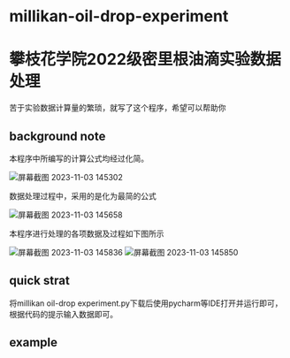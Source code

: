 # millikan-oil-drop-experiment
# 攀枝花学院2022级密里根油滴实验数据处理
苦于实验数据计算量的繁琐，就写了这个程序，希望可以帮助你
## background note
本程序中所编写的计算公式均经过化简。

![屏幕截图 2023-11-03 145302](https://github.com/0xav10086/millikan-oil-drop-experiment/assets/129354384/67f620a2-dfe6-4b73-9bfc-7c3ce82ea168)

数据处理过程中，采用的是化为最简的公式

![屏幕截图 2023-11-03 145658](https://github.com/0xav10086/millikan-oil-drop-experiment/assets/129354384/399e3cec-6b47-4345-a6d7-cce0b589f3d0)

本程序进行处理的各项数据及过程如下图所示

![屏幕截图 2023-11-03 145836](https://github.com/0xav10086/millikan-oil-drop-experiment/assets/129354384/268cd76f-9f03-434c-bcd5-401c46cdd153)
![屏幕截图 2023-11-03 145850](https://github.com/0xav10086/millikan-oil-drop-experiment/assets/129354384/9089ef39-94ca-4eb1-8140-6e5710266b70)

## quick strat

将millikan oil-drop experiment.py下载后使用pycharm等IDE打开并运行即可，根据代码的提示输入数据即可。

## example

